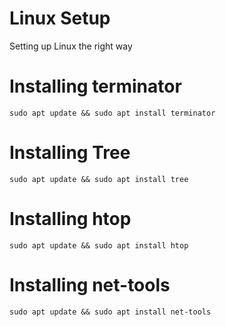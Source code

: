# Linux Setup

Setting up Linux the right way

# Installing terminator

```
sudo apt update && sudo apt install terminator
```

# Installing Tree

```
sudo apt update && sudo apt install tree
```

# Installing htop

```
sudo apt update && sudo apt install htop 
```

# Installing net-tools

```
sudo apt update && sudo apt install net-tools 
```